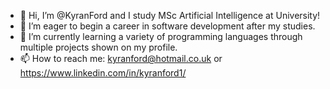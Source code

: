- 👋 Hi, I’m @KyranFord and I study MSc Artificial Intelligence at University!
- 👀 I’m eager to begin a career in software development after my studies.
- 🌱 I’m currently learning a variety of programming languages through multiple projects shown on my profile.
- 📫 How to reach me: kyranford@hotmail.co.uk or https://www.linkedin.com/in/kyranford1/

<!---
KyranFord/KyranFord is a ✨ special ✨ repository because its `README.md` (this file) appears on your GitHub profile.
You can click the Preview link to take a look at your changes.
--->
